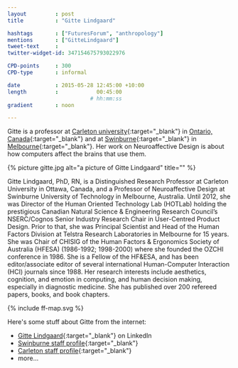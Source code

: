```yaml
---
layout         : post
title          : "Gitte Lindgaard"

hashtags       : ["FuturesForum", "anthropology"]
mentions       : ["GitteLindgaard"]
tweet-text     :
twitter-widget-id: 347154675793022976

CPD-points     : 300
CPD-type       : informal

date           : 2015-05-28 12:45:00 +10:00
length         :            00:45:00
                          # hh:mm:ss
gradient       : noon

---
```


Gitte is a professor at [Carleton university](http://http-server.carleton.ca/~glindgaa/){:target="_blank"} in [Ontario, Canada](https://goo.gl/maps/uPtDm){:target="_blank"} and at [Swinburne](http://www.swinburne.edu.au/health-arts-design/staff-profiles/view.php?who=glindgaard){:target="_blank"} in [Melbourne](https://goo.gl/maps/yaXF2){:target="_blank"}. Her work on Neuroaffective Design is about how computers affect the brains that use them.

{% picture gitte.jpg alt="a picture of Gitte Lindgaard" title="" %}

Gitte Lindgaard, PhD, RN, is a Distinguished Research Professor at Carleton University in Ottawa, Canada, and a Professor of Neuroaffective Design at Swinburne University of Technology in Melbourne, Australia.  Until 2012, she was Director of the Human Oriented Technology Lab (HOTLab) holding the prestigious Canadian Natural Science & Engineering Research Council’s NSERC/Cognos Senior Industry Research Chair in User-Centred Product Design. Prior to that, she was Principal Scientist and Head of the Human Factors Division at Telstra Research Laboratories in Melbourne for 15 years. She was Chair of CHISIG of the Human Factors & Ergonomics Society of Australia (HFESA) (1986-1992; 1998-2000) where she founded the OZCHI conference in 1986. She is a Fellow of the HF&ESA, and has been editor/associate editor of several international Human-Computer Interaction (HCI) journals since 1988. Her research interests include aesthetics, cognition, and emotion in computing, and human decision making, especially in diagnostic medicine. She has published over 200 refereed papers, books, and book chapters. 

<div class="the-map flensing-deck">{% include ff-map.svg %}</div>

Here's some stuff about Gitte from the internet:

* [Gitte Lindgaard](https://ca.linkedin.com/pub/gitte-lindgaard/8/15a/bb){:target="_blank"} on LinkedIn
* [Swinburne staff profile](http://www.swinburne.edu.au/health-arts-design/staff-profiles/view.php?who=glindgaard){:target="_blank"}
* [Carleton staff profile](http://http-server.carleton.ca/~glindgaa/){:target="_blank"}
* more...